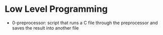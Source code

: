 # Low Level Programming
* 0-preprocessor: script that runs a C file through the preprocessor and saves the result into another file
